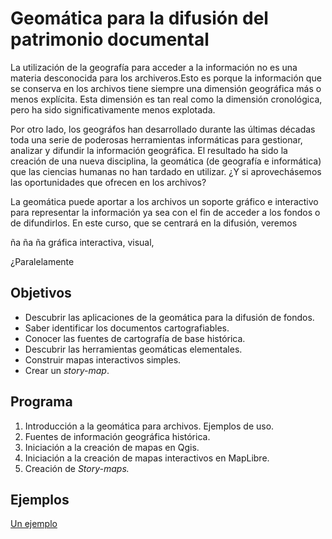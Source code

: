 # Geomática para la difusión del patrimonio documental

<p>La utilización de la geografía para acceder a la información no es una materia desconocida para los archiveros.Esto es porque la información que se conserva en los archivos tiene siempre una dimensión geográfica más o menos explícita. Esta dimensión es tan real como la dimensión cronológica, pero ha sido significativamente menos explotada.</p>

<p>Por otro lado, los geográfos han desarrollado durante las últimas décadas toda una serie de poderosas herramientas informáticas para gestionar, analizar y difundir la información geográfica. El resultado ha sido la creación de una nueva disciplina, la geomática (de geografía e informática) que las ciencias humanas no han tardado en utilizar. ¿Y si aprovechásemos las oportunidades que ofrecen en los archivos?</p>

<p>La geomática puede aportar a los archivos un soporte gráfico e interactivo para representar la información ya sea con el fin de acceder a los fondos o de difundirlos. En este curso, que se centrará en la difusión, veremos


ña ña ña gráfica interactiva, visual, </p>

<p></p>
¿Paralelamente

## Objetivos

<ul>
    <li>Descubrir las aplicaciones de la geomática para la difusión de fondos.</li>
    <li>Saber identificar los documentos cartografiables.</li>
    <li>Conocer las fuentes de cartografía de base histórica.</li>
    <li>Descubrir las herramientas geomáticas elementales.</li>
    <li>Construir mapas interactivos simples.</li>
    <li>Crear un <i>story-map</i>.</li>
</ul>

## Programa

 <ol>
    <li>Introducción a la geomática para archivos. Ejemplos de uso.</li>
    <li>Fuentes de información geográfica histórica.</li>
    <li>Iniciación a la creación de mapas en Qgis.</li>
    <li>Iniciación a la creación de mapas interactivos en MapLibre.</li>
    <li>Creación de <i>Story-maps.</i></li>
</ol>

## Ejemplos

<a href="https://alvaroruc.github.io/Geomatica-para-archivos/slider.html">Un ejemplo</a>
